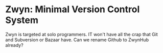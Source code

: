 # Zwyn: Minimal Version Control System


Zwyn is targeted at solo programmers. IT won't have all the crap that Git and Subversion or Bazaar have. Can we rename Github to ZwynHub already?
